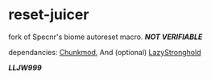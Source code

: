 # reset-juicer
fork of Specnr's biome autoreset macro. ***NOT VERIFIABLE***

dependancies: [Chunkmod](https://github.com/Mario0051/chunk-mod), And (optional) [LazyStronghold](https://github.com/Gregor0410/LazyStronghold)

***LLJW999***
